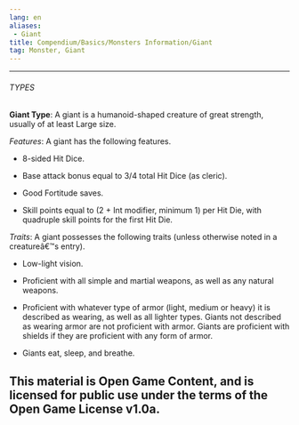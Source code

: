 ```yaml
---
lang: en
aliases:
 - Giant
title: Compendium/Basics/Monsters Information/Giant
tag: Monster, Giant
---
```



---

###### TYPES

**Giant Type**: A giant is a humanoid-shaped creature of great strength, usually of at least Large size.

_Features_: A giant has the following features.

- 8-sided Hit Dice.
    
- Base attack bonus equal to 3/4 total Hit Dice (as cleric).
    
- Good Fortitude saves.
    
- Skill points equal to (2 + Int modifier, minimum 1) per Hit Die, with quadruple skill points for the first Hit Die.
    

_Traits_: A giant possesses the following traits (unless otherwise noted in a creatureâ€™s entry).

- Low-light vision.
    
- Proficient with all simple and martial weapons, as well as any natural weapons.
    
- Proficient with whatever type of armor (light, medium or heavy) it is described as wearing, as well as all lighter types. Giants not described as wearing armor are not proficient with armor. Giants are proficient with shields if they are proficient with any form of armor.
    
- Giants eat, sleep, and breathe.
    
This material is Open Game Content, and is licensed for public use under the terms of the Open Game License v1.0a.
---
  
